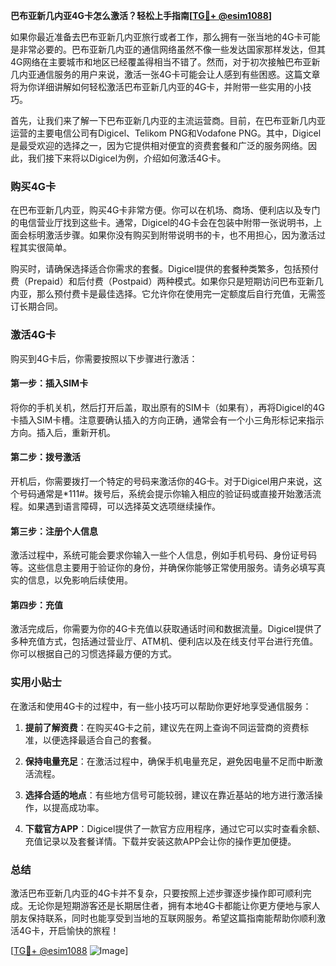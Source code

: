 **巴布亚新几内亚4G卡怎么激活？轻松上手指南[[TG💪+ @esim1088](https://t.me/s/esim1088)]**

如果你最近准备去巴布亚新几内亚旅行或者工作，那么拥有一张当地的4G卡可能是非常必要的。巴布亚新几内亚的通信网络虽然不像一些发达国家那样发达，但其4G网络在主要城市和地区已经覆盖得相当不错了。然而，对于初次接触巴布亚新几内亚通信服务的用户来说，激活一张4G卡可能会让人感到有些困惑。这篇文章将为你详细讲解如何轻松激活巴布亚新几内亚的4G卡，并附带一些实用的小技巧。

首先，让我们来了解一下巴布亚新几内亚的主流运营商。目前，在巴布亚新几内亚运营的主要电信公司有Digicel、Telikom PNG和Vodafone PNG。其中，Digicel是最受欢迎的选择之一，因为它提供相对便宜的资费套餐和广泛的服务网络。因此，我们接下来将以Digicel为例，介绍如何激活4G卡。

### 购买4G卡

在巴布亚新几内亚，购买4G卡非常方便。你可以在机场、商场、便利店以及专门的电信营业厅找到这些卡。通常，Digicel的4G卡会在包装中附带一张说明书，上面会标明激活步骤。如果你没有购买到附带说明书的卡，也不用担心，因为激活过程其实很简单。

购买时，请确保选择适合你需求的套餐。Digicel提供的套餐种类繁多，包括预付费（Prepaid）和后付费（Postpaid）两种模式。如果你只是短期访问巴布亚新几内亚，那么预付费卡是最佳选择。它允许你在使用完一定额度后自行充值，无需签订长期合同。

### 激活4G卡

购买到4G卡后，你需要按照以下步骤进行激活：

#### 第一步：插入SIM卡

将你的手机关机，然后打开后盖，取出原有的SIM卡（如果有），再将Digicel的4G卡插入SIM卡槽。注意要确认插入的方向正确，通常会有一个小三角形标记来指示方向。插入后，重新开机。

#### 第二步：拨号激活

开机后，你需要拨打一个特定的号码来激活你的4G卡。对于Digicel用户来说，这个号码通常是*111#。拨号后，系统会提示你输入相应的验证码或直接开始激活流程。如果遇到语言障碍，可以选择英文选项继续操作。

#### 第三步：注册个人信息

激活过程中，系统可能会要求你输入一些个人信息，例如手机号码、身份证号码等。这些信息主要用于验证你的身份，并确保你能够正常使用服务。请务必填写真实的信息，以免影响后续使用。

#### 第四步：充值

激活完成后，你需要为你的4G卡充值以获取通话时间和数据流量。Digicel提供了多种充值方式，包括通过营业厅、ATM机、便利店以及在线支付平台进行充值。你可以根据自己的习惯选择最方便的方式。

### 实用小贴士

在激活和使用4G卡的过程中，有一些小技巧可以帮助你更好地享受通信服务：

1. **提前了解资费**：在购买4G卡之前，建议先在网上查询不同运营商的资费标准，以便选择最适合自己的套餐。
   
2. **保持电量充足**：在激活过程中，确保手机电量充足，避免因电量不足而中断激活流程。

3. **选择合适的地点**：有些地方信号可能较弱，建议在靠近基站的地方进行激活操作，以提高成功率。

4. **下载官方APP**：Digicel提供了一款官方应用程序，通过它可以实时查看余额、充值记录以及套餐详情。下载并安装这款APP会让你的操作更加便捷。

### 总结

激活巴布亚新几内亚的4G卡并不复杂，只要按照上述步骤逐步操作即可顺利完成。无论你是短期游客还是长期居住者，拥有本地4G卡都能让你更方便地与家人朋友保持联系，同时也能享受到当地的互联网服务。希望这篇指南能帮助你顺利激活4G卡，开启愉快的旅程！

[[TG💪+ @esim1088](https://t.me/s/esim1088) ![Image](https://i.postimg.cc/4NQfJmqS/Snipaste-2025-05-13-00-14-12.png)]